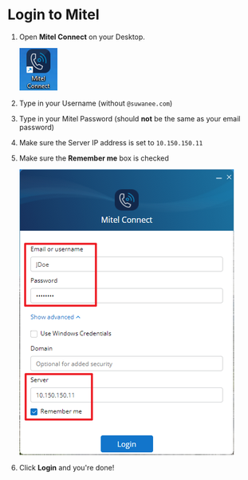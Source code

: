 # Login to Mitel

1. Open **Mitel Connect** on your Desktop.

    ![Mitel Logo](../refs/Mitel/1.png)

1. Type in your Username (without `@suwanee.com`)
1. Type in your Mitel Password (should **not** be the same as your email password)
1. Make sure the Server IP address is set to `10.150.150.11`
1. Make sure the **Remember me** box is checked

    ![Mitel Login](../refs/Mitel/2.png)

1. Click **Login** and you're done!
